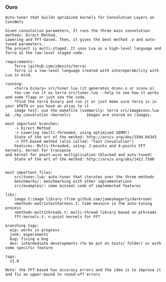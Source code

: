### Ouro         
    Auto-tuner that builds optimized kernels for Convolution Layers on ConvNets

    Given convolution parameters, It runs the three main convolution methods: Direct Method, 
    Lowering and FFT-based. Then, it gives the best method .o and auto-tuned parameters. 
    The project is multi-staged. It uses Lua as a high-level language and Terra as the low-level staged code. 

    requirements:
        Terra (github.com/zdevito/terra)
        Terra is a low-level language created with interoperability with Lua in mind. 

    running:
        <terra binary> src/tuner.lua (it generates dconv.o or sconv.o)
        You can run it as terra src/tuner.lua --help to see how it works and some flags or just see the code. 
        *Find the terra binary and run it or just make sure terra is in your $PATH or you have an alias to it
        image test: use the makefile (summarily: terra src/imageconv.lua && ./my_convolution <kernel>)       Images are stored on /images.

    most important branches: 
        -> Direct Method 
        -> Lowering (multi-threaded, using optimized GEMM))
        State of the art of the method: http://arxiv.org/abs/1504.04343
        -> FFT-based method (also called: "Fast Convolution") 
        Features: Multi-threaded, using: 2-points and 4-points FFT kernels, kernel for transpose  
    and kernel for point-wise multiplication (blocked and auto-tuned)
        State of the art of the method: http://arxiv.org/abs/1412.7580  
    
   
    most important files: 
        src/tuner.lua: auto-tuner that iterates over the three methods 
        benchmarks/: benchmarking with other implementations
        src/examples/: some minimal code of implemented features

    libs:  
        image.t:image library (from github.com/jameshegarty/darkroom)
        <method>-matrixtestharness.t: time measure in the auto-tuning process
        <method>-multithreads.t: multi-thread library based on pthreads
        fft-kernels.t: n-point kernels for FFT

    branching tags:
      wip: works in progress
      junk: experiments
      bug: fixing a bug
      dev: intermediate developments (to be put on tests/ folder) or with some specific feature
    
    tags:
      v1.0

    Note: the FFT-based has accuracy errors and the idea is to improve it and fix an upper-bound to round-off errors
